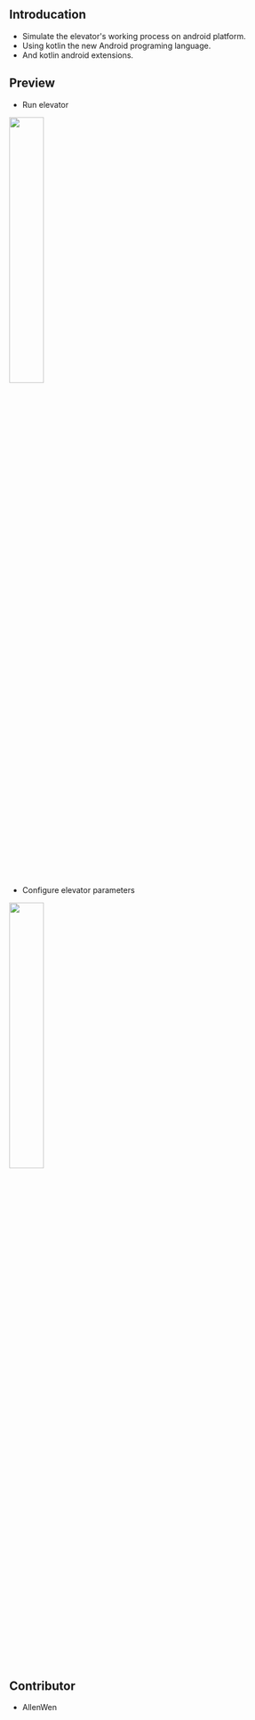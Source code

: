 ## Introducation 
* Simulate the elevator's working process  on android platform.<br>
* Using kotlin the new Android programing language.<br>
* And kotlin android extensions.<br>
## Preview
* Run elevator<br>
<img src="https://github.com/AllenWen/kotlin-ElevatorSimulator/blob/master/images/20171213_153115.gif" width="35%" height="35%"/>

* Configure elevator parameters<br>
<img src="https://github.com/AllenWen/kotlin-ElevatorSimulator/blob/master/images/20171213_152923.gif" width="35%" height="35%"/>

## Contributor
* AllenWen
